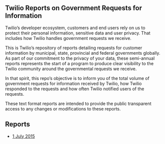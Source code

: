 ## Twilio Reports on Government Requests for Information


Twilio’s developer ecosystem, customers and end users rely on us to protect
their personal information, sensitive data and user privacy. That includes how
Twilio handles government requests we receive.

This is Twilio’s repository of reports detailing requests for customer
information by municipal, state, provincial and federal governments globally.
As part of our commitment to the privacy of your data, these semi-annual reports
represents the start of a program to produce clear visibility to the Twilio
community around the governmental requests we receive.

In that spirit, this repo’s objective is to inform you of the total volume of
government requests for information received by Twilio, how Twilio responded to
the requests and how often Twilio notified users of the requests.

These text format reports are intended to provide the public transparent access
to any changes or modifications to these reports.


## Reports

* [1 July
  2015](https://github.com/twilio/data-transparency-report//blob/master/2015-07-01-datatransparency-report.md)
